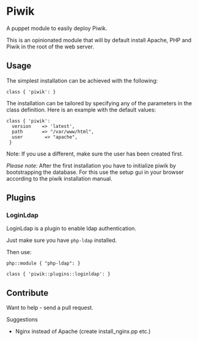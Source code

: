 # Piwik

A puppet module to easily deploy Piwik.

This is an opinionated module that will by default install Apache, PHP and Piwik in the root of the web server.

## Usage

The simplest installation can be achieved with the following:

    class { 'piwik': }


The installation can be tailored by specifying any of the parameters in the class definition. Here is an example with the default values:

    class { 'piwik':
      version    => 'latest',
      path       => "/var/www/html",
      user        => "apache",
     }

Note: If you use a different, make sure the user has been created first.

*Please note:* After the first installation you have to initialize
 piwik by bootstrapping the database. For this use the setup gui in
 your browser according to the piwik installation manual.

## Plugins

### LoginLdap

LoginLdap is a plugin to enable ldap authentication.

Just make sure you have `php-ldap` installed.

Then use:

    php::module { "php-ldap": }

    class { 'piwik::plugins::loginldap': }


## Contribute

Want to help - send a pull request.

Suggestions

* Nginx instead of Apache (create install_nginx.pp etc.)
